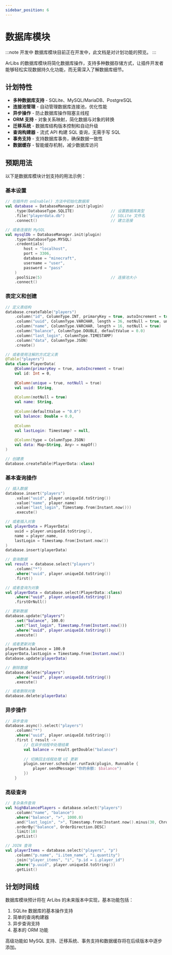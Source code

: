 ```yaml
---
sidebar_position: 6
---
```


# 数据库模块

:::note 开发中
数据库模块目前正在开发中，此文档是对计划功能的预览。
:::

ArLibs 的数据库模块将简化数据库操作，支持多种数据存储方式，让插件开发者能够轻松实现数据持久化功能，而无需深入了解数据库细节。

## 计划特性

- **多种数据库支持** - SQLite、MySQL/MariaDB、PostgreSQL
- **连接池管理** - 自动管理数据库连接池，优化性能
- **异步操作** - 防止数据库操作阻塞主线程
- **ORM 支持** - 对象关系映射，简化数据与对象的转换
- **迁移系统** - 数据库结构版本控制和自动升级
- **查询构建器** - 流式 API 构建 SQL 查询，无需手写 SQL
- **事务支持** - 支持数据库事务，确保数据一致性
- **数据缓存** - 智能缓存机制，减少数据库访问

## 预期用法

以下是数据库模块计划支持的用法示例：

### 基本设置

```kotlin
// 在插件的 onEnable() 方法中初始化数据库
val database = DatabaseManager.init(plugin)
    .type(DatabaseType.SQLITE)                // 设置数据库类型
    .file("playerdata.db")                    // SQLite 文件名
    .connect()                                // 建立连接

// 或者连接到 MySQL
val mysqlDb = DatabaseManager.init(plugin)
    .type(DatabaseType.MYSQL)
    .credentials(
        host = "localhost",
        port = 3306,
        database = "minecraft",
        username = "user",
        password = "pass"
    )
    .poolSize(5)                              // 连接池大小
    .connect()
```

### 表定义和创建

```kotlin
// 定义表结构
database.createTable("players")
    .column("id", ColumnType.INT, primaryKey = true, autoIncrement = true)
    .column("uuid", ColumnType.VARCHAR, length = 36, notNull = true, unique = true)
    .column("name", ColumnType.VARCHAR, length = 16, notNull = true)
    .column("balance", ColumnType.DOUBLE, defaultValue = 0.0)
    .column("last_login", ColumnType.TIMESTAMP)
    .column("data", ColumnType.JSON)
    .create()

// 或者使用注解的方式定义表
@Table("players")
data class PlayerData(
    @Column(primaryKey = true, autoIncrement = true)
    val id: Int = 0,
    
    @Column(unique = true, notNull = true)
    val uuid: String,
    
    @Column(notNull = true)
    val name: String,
    
    @Column(defaultValue = "0.0")
    val balance: Double = 0.0,
    
    @Column
    val lastLogin: Timestamp? = null,
    
    @Column(type = ColumnType.JSON)
    val data: Map<String, Any> = mapOf()
)

// 创建表
database.createTable(PlayerData::class)
```

### 基本查询操作

```kotlin
// 插入数据
database.insert("players")
    .value("uuid", player.uniqueId.toString())
    .value("name", player.name)
    .value("last_login", Timestamp.from(Instant.now()))
    .execute()

// 或者插入对象
val playerData = PlayerData(
    uuid = player.uniqueId.toString(),
    name = player.name,
    lastLogin = Timestamp.from(Instant.now())
)
database.insert(playerData)

// 查询数据
val result = database.select("players")
    .column("*")
    .where("uuid", player.uniqueId.toString())
    .first()

// 或者查询为对象
val playerData = database.select(PlayerData::class)
    .where("uuid", player.uniqueId.toString())
    .firstOrNull()

// 更新数据
database.update("players")
    .set("balance", 100.0)
    .set("last_login", Timestamp.from(Instant.now()))
    .where("uuid", player.uniqueId.toString())
    .execute()

// 或者更新对象
playerData.balance = 100.0
playerData.lastLogin = Timestamp.from(Instant.now())
database.update(playerData)

// 删除数据
database.delete("players")
    .where("uuid", player.uniqueId.toString())
    .execute()

// 或者删除对象
database.delete(playerData)
```

### 异步操作

```kotlin
// 异步查询
database.async().select("players")
    .column("*")
    .where("uuid", player.uniqueId.toString())
    .first { result ->
        // 在异步线程中处理结果
        val balance = result.getDouble("balance")
        
        // 切换回主线程处理 UI 更新
        plugin.server.scheduler.runTask(plugin, Runnable {
            player.sendMessage("你的余额: $balance")
        })
    }
```

### 高级查询

```kotlin
// 复杂条件查询
val highBalancePlayers = database.select("players")
    .column("name", "balance")
    .where("balance", ">", 1000.0)
    .and("last_login", ">", Timestamp.from(Instant.now().minus(30, ChronoUnit.DAYS)))
    .orderBy("balance", OrderDirection.DESC)
    .limit(10)
    .getList()

// JOIN 查询
val playerItems = database.select("players", "p")
    .column("p.name", "i.item_name", "i.quantity")
    .join("player_items", "i", "p.id = i.player_id")
    .where("p.uuid", player.uniqueId.toString())
    .getList()
```

## 计划时间线

数据库模块预计将在 ArLibs 的未来版本中实现，基本功能包括：

1. SQLite 数据库的基本操作支持
2. 简单的查询构建器
3. 异步查询支持
4. 基本的 ORM 功能

高级功能如 MySQL 支持、迁移系统、事务支持和数据缓存将在后续版本中逐步添加。